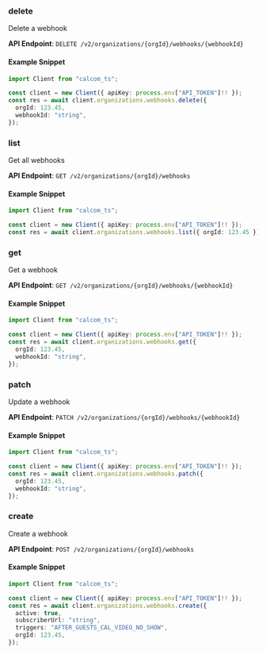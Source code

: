 
### delete <a name="delete"></a>
Delete a webhook



**API Endpoint**: `DELETE /v2/organizations/{orgId}/webhooks/{webhookId}`

#### Example Snippet

```typescript
import Client from "calcom_ts";

const client = new Client({ apiKey: process.env["API_TOKEN"]!! });
const res = await client.organizations.webhooks.delete({
  orgId: 123.45,
  webhookId: "string",
});
```

### list <a name="list"></a>
Get all webhooks



**API Endpoint**: `GET /v2/organizations/{orgId}/webhooks`

#### Example Snippet

```typescript
import Client from "calcom_ts";

const client = new Client({ apiKey: process.env["API_TOKEN"]!! });
const res = await client.organizations.webhooks.list({ orgId: 123.45 });
```

### get <a name="get"></a>
Get a webhook



**API Endpoint**: `GET /v2/organizations/{orgId}/webhooks/{webhookId}`

#### Example Snippet

```typescript
import Client from "calcom_ts";

const client = new Client({ apiKey: process.env["API_TOKEN"]!! });
const res = await client.organizations.webhooks.get({
  orgId: 123.45,
  webhookId: "string",
});
```

### patch <a name="patch"></a>
Update a webhook



**API Endpoint**: `PATCH /v2/organizations/{orgId}/webhooks/{webhookId}`

#### Example Snippet

```typescript
import Client from "calcom_ts";

const client = new Client({ apiKey: process.env["API_TOKEN"]!! });
const res = await client.organizations.webhooks.patch({
  orgId: 123.45,
  webhookId: "string",
});
```

### create <a name="create"></a>
Create a webhook



**API Endpoint**: `POST /v2/organizations/{orgId}/webhooks`

#### Example Snippet

```typescript
import Client from "calcom_ts";

const client = new Client({ apiKey: process.env["API_TOKEN"]!! });
const res = await client.organizations.webhooks.create({
  active: true,
  subscriberUrl: "string",
  triggers: "AFTER_GUESTS_CAL_VIDEO_NO_SHOW",
  orgId: 123.45,
});
```
